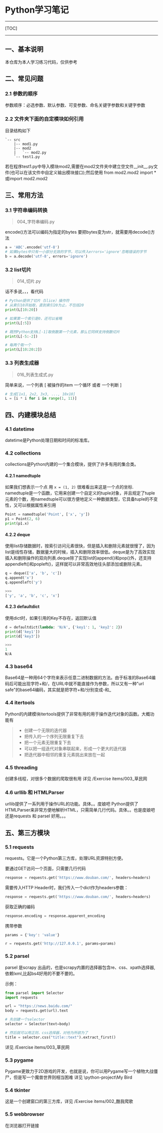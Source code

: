 # Python学习笔记

---

[TOC]

---

## 一、基本说明

本仓库为本人学习练习代码，仅供参考

## 二、常见问题

### 2.1 参数的顺序

参数顺序：必选参数、默认参数、可变参数、命名关键字参数和关键字参数

### 2.2 文件夹下面的自定模块如何引用

目录结构如下

    `-- src
        |-- mod1.py
        |-- mod2
        |   `-- mod2.py
        `-- test1.py

若在程序test1.py中导入模块mod2,需要在mod2文件夹中建立空文件__init__.py文件(也可以在该文件中自定义输出模块接口);然后使用 from mod2.mod2 import * 或import mod2.mod2

## 三、常用方法

### 3.1 字符串编码转换

> 004_字符串编码.py

encode()方法可以编码为指定的bytes
要把bytes变为str，就需要用decode()方法

```python
a = 'ABC'.encode('utf-8')
# 如果bytes中只有一小部分无效的字节，可以传入errors='ignore'忽略错误的字节
b = a.decode('utf-8', errors='ignore')
```

### 3.2 list切片

> 014_切片.py

话不多说，，，看代码
```python
# Python提供了切片（Slice）操作符
# 从索引10开始取，直到索引20为止，不包括20
print(L[10:20])

# 如果第一个索引是0，还可以省略
print(L[:5])

# 既然Python支持L[-1]取倒数第一个元素，那么它同样支持倒数切片
print(L[-5:-2])

# 每两个取一个
print(L[10:20:2])
```

### 3.3 列表生成器

> 016_列表生成式.py

简单来说，一个列表 [ 被操作的item 一个循环 或者 一个判断 ]
```python
# 生成[1x1, 2x2, 3x3, ..., 10x10]
L = [i * i for i in range(1, 11)]
```

## 四、内建模块总结

### 4.1 datetime

datetime是Python处理日期和时间的标准库。

### 4.2 collections

collections是Python内建的一个集合模块，提供了许多有用的集合类。

#### 4.2.1 namedtuple

如果我们想表示一个点 用 `x = (1, 2)` 很难看出来这是一个点的坐标.
namedtuple是一个函数，它用来创建一个自定义的tuple对象，并且规定了tuple元素的个数，用namedtuple可以很方便地定义一种数据类型，它具备tuple的不变性，又可以根据属性来引用

```python
Point = namedtuple('Point', ['x', 'y'])
p1 = Point(2, 6)
print(p1.x)
```

#### 4.2.2 deque

使用list存储数据时，按索引访问元素很快，但是插入和删除元素就很慢了，因为list是线性存储，数据量大的时候，插入和删除效率很低。deque是为了高效实现插入和删除操作的双向列表.deque除了实现list的append()和pop()外，还支持appendleft()和popleft()，这样就可以非常高效地往头部添加或删除元素。
```python
q = deque(['a', 'b', 'c'])
q.append('x')
q.appendleft('y')

>>>
['y', 'a', 'b', 'c', 'x']
```

#### 4.2.3 defaultdict

使用dict时，如果引用的Key不存在，返回默认值

```python
d = defaultdict(lambda: 'N/A', {'key1': 1, 'key2': 2})
print(d['key1'])
print(d['key3'])

>>>
1
N/A
```

### 4.3 base64

 Base64是一种用64个字符来表示任意二进制数据的方法。由于标准的Base64编码后可能出现字符+和/，在URL中就不能直接作为参数，所以又有一种"url safe"的base64编码，其实就是把字符+和/分别变成-和_

 ### 4.4 itertools

 Python的内建模块itertools提供了非常有用的用于操作迭代对象的函数。大概功能有

> - 创建一个无限的迭代器
> - 把传入的一个序列无限重复下去
> - 把一个元素无限重复下去
> - 可以把一组迭代对象串联起来，形成一个更大的迭代器
> - 把迭代器中相邻的重复元素挑出来放在一起

### 4.5 threading

创建多线程，对很多个数据的爬取很有用
详见 /Exercise items/003_草民网

### 4.6 urllib 和 HTMLParser

urllib提供了一系列用于操作URL的功能。具体。。度娘吧
Python提供了HTMLParser来非常方便地解析HTML，只需简单几行代码。具体。。也是度娘吧
还是requests 和 parsel 好用。。。

## 五、第三方模块

### 5.1 requests

requests。它是一个Python第三方库，处理URL资源特别方便。

要通过GET访问一个页面，只需要几行代码

```python
response = requests.get('https://www.douban.com/', headers=headers)
```

需要传入HTTP Header时，我们传入一个dict作为headers参数：

```python
response = requests.get('https://www.douban.com/', headers=headers)
```

获取正确的编码

```python
response.encoding = response.apparent_encoding
```

携带参数

```python
params = {'key': 'value'}

r = requests.get('http://127.0.0.1', params=params)
```

### 5.2 parsel

parsel 是scrapy 出品的，也是scrapy内置的选择器包含re、css、xpath选择器,依赖lxml,比起bs4好用的不要不要的。

示例：

```python
from parsel import Selector
import requests

url = "https://news.baidu.com/"
body = requests.get(url).text

# 先创建一个selector
selector = Selector(text=body)

# 然后就可以用正则、css选择器，对他为所欲为了
title = selector.css("title::text").extract_first()
```

详见 /Exercise items/003_草民网

### 5.3 pygame

Pygame更致力于2D游戏的开发，也就是说，你可以用Pygame写一个植物大战僵尸，但是写一个魔兽世界则相当困难
详见 \python-project\My Bird

### 5.4 tkinter

这是一个创建窗口的第三方库，详见 /Exercise items/002_酷我爬歌

### 5.5 webbrowser

在浏览器打开链接